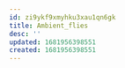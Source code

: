 ```yaml
---
id: zi9ykf9xmyhku3xau1qn6gk
title: Ambient_flies
desc: ''
updated: 1681956398551
created: 1681956398551
---
```

